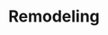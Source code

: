 ---
title: Remodeling
seo:
  page_title:
  meta_description: The construction of your dream home can also be a profoundly emotional undertaking. The investment runs deep on every level. You need a builder who understands and respects that, too.
  featured_image: /uploads/
  featured_image_alt:
hero:
  enabled: true
  heading: Solutions
  body: >-
    Creating the Home You Have Always Envisioned

  sub_body: Are You Ready to Build Your Dream Home?
  button: true
  button_url: /projects
  button_text: Let's Talk
  image_url: /uploads/fancy_brick_house.jpg
  image_alt: Random alt text
remodeling:
  enabled: true
  heading: Remodeling Solutions
  body: >-
    It can be challenging to find quality builders who also specialize in large-scale home remodels. Our remodeling crews bring the same skill, talent and attention to detail to a finished basement, addition or renovation that they would to new home construction. You may find this service particularly helpful if you originally built your custom home with our team and want to continue with consistent quality and service.
  image_url: /uploads/white_house.jpg
  image_alt:
solutions:
  enabled: true
  heading: 
  body: >-

  image_url: /uploads/
  image_alt:
---